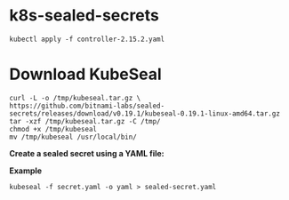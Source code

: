 # k8s-sealed-secrets

    kubectl apply -f controller-2.15.2.yaml

# Download KubeSeal

    curl -L -o /tmp/kubeseal.tar.gz \
    https://github.com/bitnami-labs/sealed-secrets/releases/download/v0.19.1/kubeseal-0.19.1-linux-amd64.tar.gz
    tar -xzf /tmp/kubeseal.tar.gz -C /tmp/
    chmod +x /tmp/kubeseal
    mv /tmp/kubeseal /usr/local/bin/

**Create a sealed secret using a YAML file:**

**Example**

    kubeseal -f secret.yaml -o yaml > sealed-secret.yaml

